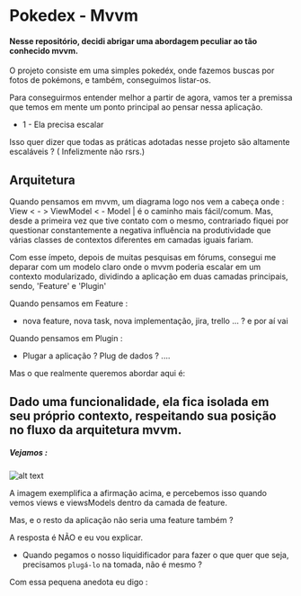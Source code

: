 # Pokedex - Mvvm

#### Nesse repositório, decidi abrigar uma abordagem peculiar ao tão conhecido mvvm.

O projeto consiste em uma simples pokedéx, onde fazemos buscas por fotos de pokémons, e também, conseguimos listar-os.

Para conseguirmos entender melhor a partir de agora, vamos ter a premissa que temos em mente um ponto principal ao pensar nessa aplicação.

* 1 - Ela precisa escalar 

Isso quer dizer que todas as práticas adotadas nesse projeto são altamente escaláveis ? ( Infelizmente não rsrs.)

## Arquitetura 

Quando pensamos em mvvm, um diagrama logo nos vem a cabeça onde : View < - > ViewModel < - Model | é o caminho mais fácil/comum. Mas, desde a
primeira vez que tive contato com o mesmo, contrariado fiquei por questionar constantemente a negativa influência na produtividade que várias
classes de contextos diferentes em camadas iguais fariam.

Com esse ímpeto, depois de muitas pesquisas em fórums, consegui me deparar com um modelo claro onde o mvvm poderia escalar em um contexto 
modularizado, dividindo a aplicação em duas camadas principais, sendo, 'Feature' e 'Plugin'

Quando pensamos em Feature :
* nova feature, nova task, nova implementação, jira, trello ... ? e por aí vai

Quando pensamos em Plugin :
* Plugar a aplicação ? Plug de dados ? ....

Mas o que realmente queremos abordar aqui é: 

## Dado uma funcionalidade, ela fica isolada em seu próprio contexto, respeitando sua posição no fluxo da arquitetura mvvm.

##### Vejamos : 
![alt text](https://docs.google.com/uc?export=download&id=1JLO7W7wgKRPD2-gywmLs-3vi9ByaGgRS)

A imagem exemplifica a afirmação acima, e percebemos isso quando vemos views e viewsModels dentro da camada de feature.

Mas, e o resto da aplicação não seria uma feature também ? 

A resposta é NÃO e eu vou explicar.

* Quando pegamos o nosso liquidificador para fazer o que quer que seja, precisamos `plugá-lo` na tomada, não é mesmo ?

Com essa pequena anedota eu digo : 
